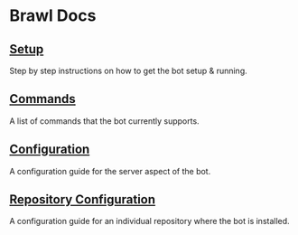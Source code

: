 # Brawl Docs

## [Setup](./setup.md)

Step by step instructions on how to get the bot setup & running.

## [Commands](./commands.md)

A list of commands that the bot currently supports.

## [Configuration](./configuration.md)

A configuration guide for the server aspect of the bot.

## [Repository Configuration](./repository-configuration.md)

A configuration guide for an individual repository where the bot is installed.
